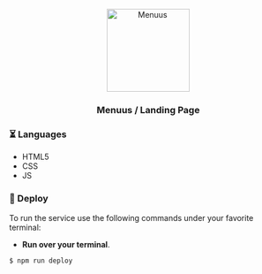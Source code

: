 <p align="center">
  <a href="https://menuus.app">
    <img height="150px" src="https://scontent.fcjs3-1.fna.fbcdn.net/v/t1.0-9/103970277_108918067524691_9020815797582921897_n.png?_nc_cat=107&_nc_sid=174925&_nc_ohc=bdaURJuHCaUAX9fUpsq&_nc_ht=scontent.fcjs3-1.fna&oh=65d8294ef0a457a13d0a8b99943a36ec&oe=5F3CD8DA" alt="Menuus" />
  </a>
</p>
<h3 align="center">Menuus / Landing Page</h3>
</p>

### ⏳ Languages

- HTML5
- CSS
- JS

### 🚀 Deploy

To run the service use the following commands under your favorite terminal:

- **Run over your terminal**.

```bash
$ npm run deploy
```

